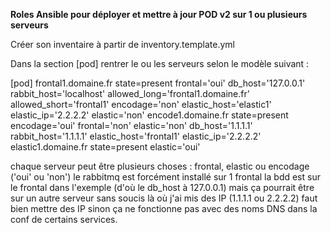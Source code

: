 **Roles Ansible pour déployer et mettre à jour POD v2 sur 1 ou plusieurs serveurs**

Créer son inventaire à partir de inventory.template.yml

Dans la section [pod] rentrer le ou les serveurs selon le modèle suivant :

[pod]
frontal1.domaine.fr state=present frontal='oui' db_host='127.0.0.1' rabbit_host='localhost' allowed_long='frontal1.domaine.fr' allowed_short='frontal1'  encodage='non' elastic_host='elastic1' elastic_ip='2.2.2.2' elastic='non'
encode1.domaine.fr state=present encodage='oui' frontal='non' elastic='non' db_host='1.1.1.1' rabbit_host='1.1.1.1' elastic_host='frontal1' elastic_ip='2.2.2.2'
elastic1.domaine.fr state=present elastic='oui'

chaque serveur peut être plusieurs choses : frontal, elastic ou encodage ('oui' ou 'non')
le rabbitmq est forcément installé sur 1 frontal
la bdd est sur le frontal dans l'exemple (d'où le db_host à 127.0.0.1) mais ça pourrait être sur un autre serveur sans soucis
là où j'ai mis des IP (1.1.1.1 ou 2.2.2.2) faut bien mettre des IP sinon ça ne fonctionne pas avec des noms DNS dans la conf de certains services.
